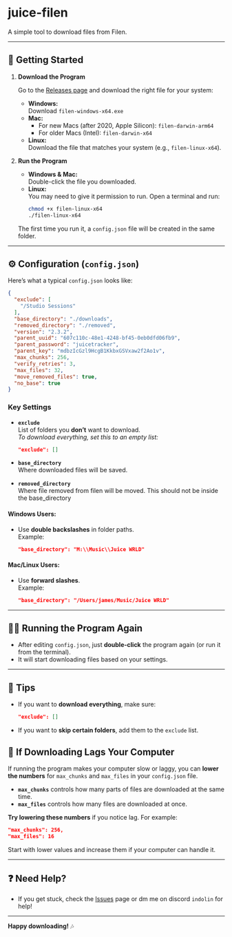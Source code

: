 # juice-filen

A simple tool to download files from Filen.

---

## 🚀 Getting Started

1. **Download the Program**

   Go to the [Releases page](https://github.com/kelllllllllllllllll/juice-filen/releases) and download the right file for your system:

   - **Windows:**  
     Download `filen-windows-x64.exe`
   - **Mac:**  
     - For new Macs (after 2020, Apple Silicon): `filen-darwin-arm64`
     - For older Macs (Intel): `filen-darwin-x64`
   - **Linux:**  
     Download the file that matches your system (e.g., `filen-linux-x64`).

2. **Run the Program**

   - **Windows & Mac:**  
     Double-click the file you downloaded.
   - **Linux:**  
     You may need to give it permission to run. Open a terminal and run:
     ```sh
     chmod +x filen-linux-x64
     ./filen-linux-x64
     ```

   The first time you run it, a `config.json` file will be created in the same folder.

---

## ⚙️ Configuration (`config.json`)

Here’s what a typical `config.json` looks like:

```json
{
  "exclude": [
    "/Studio Sessions"
  ],
  "base_directory": "./downloads",
  "removed_directory": "./removed",
  "version": "2.3.2",
  "parent_uuid": "607c110c-48e1-4248-bf45-0eb0dfd06fb9",
  "parent_password": "juicetracker",
  "parent_key": "mdbzIcGzl9HcgB1KkbxGSVxaw2f2Ao1v",
  "max_chunks": 256,
  "verify_retries": 3,
  "max_files": 32,
  "move_removed_files": true,
  "no_base": true
}
```

### **Key Settings**

- **`exclude`**  
  List of folders you **don’t** want to download.  
  *To download everything, set this to an empty list:*
  ```json
  "exclude": []
  ```

- **`base_directory`**  
  Where downloaded files will be saved.

- **`removed_directory`**  
  Where file removed from filen will be moved. This should not be inside the base_directory

#### **Windows Users:**
- Use **double backslashes** in folder paths.  
  Example:  
  ```json
  "base_directory": "M:\\Music\\Juice WRLD"
  ```

#### **Mac/Linux Users:**
- Use **forward slashes**.  
  Example:  
  ```json
  "base_directory": "/Users/james/Music/Juice WRLD"
  ```

---

## 🏃‍♂️ Running the Program Again

- After editing `config.json`, just **double-click** the program again (or run it from the terminal).
- It will start downloading files based on your settings.

---

## 📝 Tips

- If you want to **download everything**, make sure:
  ```json
  "exclude": []
  ```
- If you want to **skip certain folders**, add them to the `exclude` list.

## 🐢 If Downloading Lags Your Computer

If running the program makes your computer slow or laggy, you can **lower the numbers** for `max_chunks` and `max_files` in your `config.json` file.

- **`max_chunks`** controls how many parts of files are downloaded at the same time.
- **`max_files`** controls how many files are downloaded at once.

**Try lowering these numbers** if you notice lag. For example:

```json
"max_chunks": 256,
"max_files": 16
```

Start with lower values and increase them if your computer can handle it.

---

## ❓ Need Help?

- If you get stuck, check the [Issues](https://github.com/kelllllllllllllllll/juice-filen/issues) page or dm me on discord `indolin` for help!

---

**Happy downloading!** 🎶
